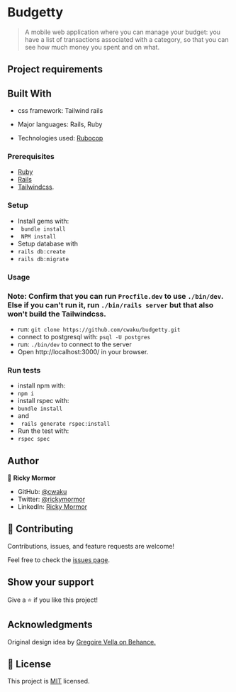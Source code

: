 # Budgetty

> A mobile web application where you can manage your budget: you have a list of transactions associated with a category, so that you can see how much money you spent and on what.
## Project requirements

## Built With

- css framework: Tailwind rails

- Major languages: Rails, Ruby

- Technologies used: [Rubocop](https://rubocop.org/)


### Prerequisites

- [Ruby](https://www.ruby-lang.org/)
- [Rails](https://guides.rubyonrails.org/getting_started.html)
- [Tailwindcss](https://tailwindcss.com/docs/installation).

### Setup
- Install gems with:
- ` bundle install`
- ` NPM install`
- Setup database with
- `rails db:create`
- `rails db:migrate`

### Usage

### Note: Confirm that you can run `Procfile.dev` to use `./bin/dev`. Else if you can't run it, run `./bin/rails server` but that also won't build the Tailwindcss.

- run: ` git clone https://github.com/cwaku/budgetty.git `
- connect to postgresql with: ` psql -U postgres `
- run: ` ./bin/dev ` to connect to the server
- Open http://localhost:3000/ in your browser.

### Run tests
- install npm with:
- `npm i`
- install rspec with:
- `bundle install`
- and
- ` rails generate rspec:install`
- Run the test with:
- `rspec spec`
## Author

👤 **Ricky Mormor**

- GitHub: [@cwaku](https://github.com/cwaku)
- Twitter: [@rickymormor](https://twitter.com/rickymormor)
- LinkedIn: [Ricky Mormor](https://github.com/cwaku/blog/blob/develop/www.linkedin.com/in/rickymormor)



## 🤝 Contributing

Contributions, issues, and feature requests are welcome!

Feel free to check the [issues page](https://github.com/cwaku/budgetty/issues).

## Show your support

Give a ⭐️ if you like this project!

## Acknowledgments

Original design idea by [Gregoire Vella on Behance.](https://www.behance.net/gregoirevella)

## 📝 License

This project is [MIT](./license.md) licensed.
